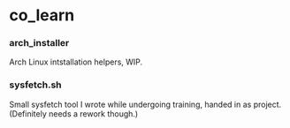 # co_learn
### arch_installer
Arch Linux intstallation helpers, WIP.
### sysfetch.sh
Small sysfetch tool I wrote while undergoing training, handed in as project. (Definitely needs a rework though.)
